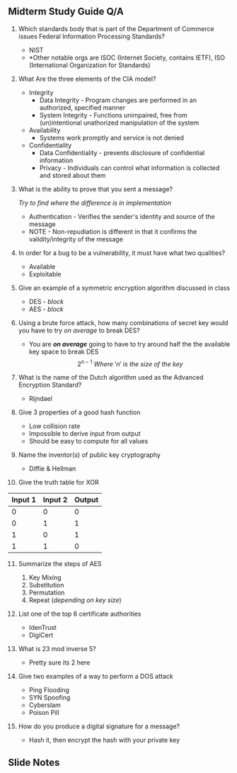 ##  Midterm Study Guide Q/A

1) Which standards body that is part of the Department of Commerce issues Federal Information Processing Standards?

	- NIST
	- *Other notable orgs are ISOC (Internet Society, contains IETF), ISO (International Organization for Standards)

2) What Are the three elements of the CIA model?
	- Integrity
		- Data Integrity - Program changes are performed in an authorized, specified manner
		- System Integrity - Functions unimpaired, free from (un)intentional unathorized manipulation of the system
	- Availability
		- Systems work promptly and service is not denied
	- Confidentiality
		- Data Confidentiality - prevents disclosure of confidential information
		- Privacy - Individuals can control what information is collected and stored about them 

3) What is the ability to prove that you sent a message?

	  *Try to find where the difference is in implementation*
	- Authentication - Verifies the sender's identity and source of the message
	- NOTE - Non-repudiation is different in that it confirms the validity/integrity of the message

4) In order for a bug to be a vulnerability, it must have what two qualities?

	- Available
	- Exploitable

5) Give an example of a symmetric encryption algorithm discussed in class

	- DES - *block*
	- AES - *block*

6) Using a brute force attack, how many combinations of secret key would you have to try *on average* to break DES?

	- You are ***on average*** going to have to try around half the the available key space to break DES
$$ 2^{n-1}\ Where \ 'n'\ is \ the \ size \ of \ the \ key$$

7) What is the name of the Dutch algorithm used as the Advanced Encryption Standard?

	- Rijndael

8) Give 3 properties of a good hash function

	- Low collision rate
	- Impossible to derive input from output
	- Should be easy to compute for all values

9) Name the inventor(s) of public key cryptography

	- Diffie & Hellman

10) Give the truth table for XOR

| Input 1 | Input 2 | Output |  
| -------- | -------- | -------- |  
| 0 | 0 | 0 |  
| 0 | 1 | 1 |
| 1 | 0 | 1 |
| 1 | 1 | 0 | 

11) Summarize the steps of AES

	1) Key Mixing
	2) Substitution
	3) Permutation
	4) Repeat (*depending on key size*)

12) List one of the top 6 certificate authorities

	- IdenTrust
	- DigiCert

13) What is 23 mod inverse 5?

	- Pretty sure its 2 here

14) Give two examples of a way to perform a DOS attack

	- Ping Flooding
	- SYN Spoofing
	- Cyberslam
	- Poison Pill

15) How do you produce a digital signature for a message?

	- Hash it, then encrypt the hash with your private key


## Slide Notes

